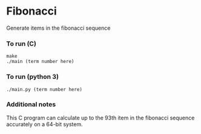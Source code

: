 # Fibonacci
Generate items in the fibonacci sequence
### To run (C)
```
make
./main (term number here)
```
### To run (python 3)
`./main.py (term number here)`
### Additional notes
This C program can calculate up to the 93th item in the fibonacci sequence accurately on a 64-bit system.
